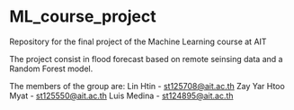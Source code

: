 # ML_course_project
Repository for the final project of the Machine Learning course at AIT

The project consist in flood forecast based on remote seinsing data and a Random Forest model.

The members of the group are:
Lin Htin - st125708@ait.ac.th
Zay Yar Htoo Myat - st125550@ait.ac.th
Luis Medina - st124895@ait.ac.th

